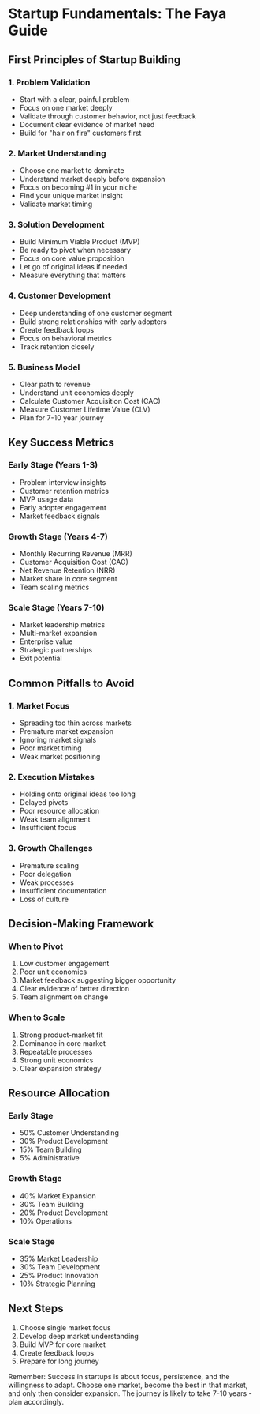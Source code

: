 # Startup Fundamentals: The Faya Guide

## First Principles of Startup Building

### 1. Problem Validation
- Start with a clear, painful problem
- Focus on one market deeply
- Validate through customer behavior, not just feedback
- Document clear evidence of market need
- Build for "hair on fire" customers first

### 2. Market Understanding
- Choose one market to dominate
- Understand market deeply before expansion
- Focus on becoming #1 in your niche
- Find your unique market insight
- Validate market timing

### 3. Solution Development
- Build Minimum Viable Product (MVP)
- Be ready to pivot when necessary
- Focus on core value proposition
- Let go of original ideas if needed
- Measure everything that matters

### 4. Customer Development
- Deep understanding of one customer segment
- Build strong relationships with early adopters
- Create feedback loops
- Focus on behavioral metrics
- Track retention closely

### 5. Business Model
- Clear path to revenue
- Understand unit economics deeply
- Calculate Customer Acquisition Cost (CAC)
- Measure Customer Lifetime Value (CLV)
- Plan for 7-10 year journey

## Key Success Metrics

### Early Stage (Years 1-3)
- Problem interview insights
- Customer retention metrics
- MVP usage data
- Early adopter engagement
- Market feedback signals

### Growth Stage (Years 4-7)
- Monthly Recurring Revenue (MRR)
- Customer Acquisition Cost (CAC)
- Net Revenue Retention (NRR)
- Market share in core segment
- Team scaling metrics

### Scale Stage (Years 7-10)
- Market leadership metrics
- Multi-market expansion
- Enterprise value
- Strategic partnerships
- Exit potential

## Common Pitfalls to Avoid

### 1. Market Focus
- Spreading too thin across markets
- Premature market expansion
- Ignoring market signals
- Poor market timing
- Weak market positioning

### 2. Execution Mistakes
- Holding onto original ideas too long
- Delayed pivots
- Poor resource allocation
- Weak team alignment
- Insufficient focus

### 3. Growth Challenges
- Premature scaling
- Poor delegation
- Weak processes
- Insufficient documentation
- Loss of culture

## Decision-Making Framework

### When to Pivot
1. Low customer engagement
2. Poor unit economics
3. Market feedback suggesting bigger opportunity
4. Clear evidence of better direction
5. Team alignment on change

### When to Scale
1. Strong product-market fit
2. Dominance in core market
3. Repeatable processes
4. Strong unit economics
5. Clear expansion strategy

## Resource Allocation

### Early Stage
- 50% Customer Understanding
- 30% Product Development
- 15% Team Building
- 5% Administrative

### Growth Stage
- 40% Market Expansion
- 30% Team Building
- 20% Product Development
- 10% Operations

### Scale Stage
- 35% Market Leadership
- 30% Team Development
- 25% Product Innovation
- 10% Strategic Planning

## Next Steps
1. Choose single market focus
2. Develop deep market understanding
3. Build MVP for core market
4. Create feedback loops
5. Prepare for long journey

Remember: Success in startups is about focus, persistence, and the willingness to adapt. Choose one market, become the best in that market, and only then consider expansion. The journey is likely to take 7-10 years - plan accordingly.
